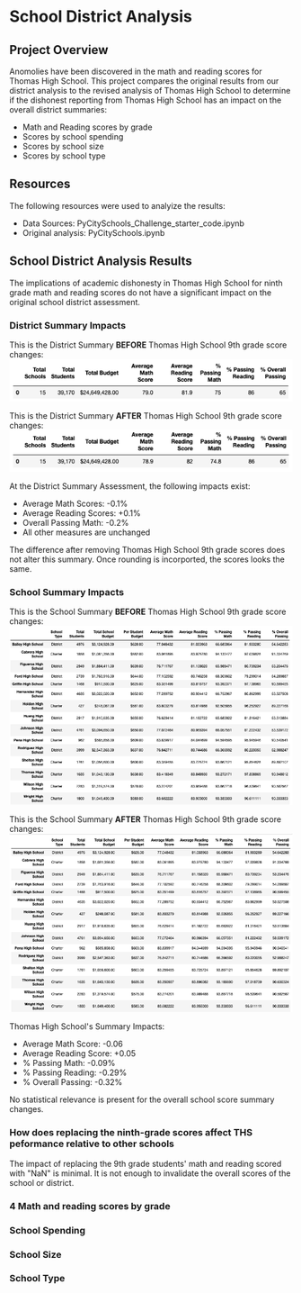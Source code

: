 # School District Analysis

## Project Overview
Anomolies have been discovered in the math and reading scores for Thomas High School. This project compares the original results from our district analysis to the revised analysis of Thomas High School to determine if the dishonest reporting from Thomas High School has an impact on the overall district summaries:

* Math and Reading scores by grade
* Scores by school spending
* Scores by school size
* Scores by school type

## Resources
The following resources were used to analyize the results:
* Data Sources: PyCitySchools_Challenge_starter_code.ipynb
* Original analysis: PyCitySchools.ipynb


## School District Analysis Results
The implications of academic dishonesty in Thomas High School for ninth grade math and reading scores do not have a significant impact on the original school district assessment. 

### District Summary Impacts
This is the District Summary **BEFORE** Thomas High School 9th grade score changes:
![District_Summary_Original.png](Resources/District_Summary_Original.png)

This is the District Summary **AFTER** Thomas High School 9th grade score changes:
![District_Summary_Revised.png](Resources/District_Summary_Revised.png)

At the District Summary Assessment, the following impacts exist:
* Average Math Scores: -0.1%
* Average Reading Scores: +0.1%
* Overall Passing Math: -0.2%
* All other measures are unchanged

The difference after removing Thomas High School 9th grade scores does not alter this summary. Once rounding is incorported, the scores looks the same.

### School Summary Impacts
This is the School Summary **BEFORE** Thomas High School 9th grade score changes: 
![School_Summary_Original.png](Resources/School_Summary_Original.png)

This is the School Summary **AFTER** Thomas High School 9th grade score changes: 
![School_Summary_Revised.png](Resources/School_Summary_Revised.png)

Thomas High School's Summary Impacts:
* Average Math Score: -0.06
* Average Reading Score: +0.05
* % Passing Math: -0.09%
* % Passing Reading: -0.29%
* % Overall Passing: -0.32%

No statistical relevance is present for the overall school score summary changes.

### How does replacing the ninth-grade scores affect THS peformance relative to other schools
The impact of replacing the 9th grade students' math and reading scored with "NaN" is minimal. It is not enough to invalidate the overall scores of the school or district.

### 4 Math and reading scores by grade

### School Spending

### School Size

### School Type
